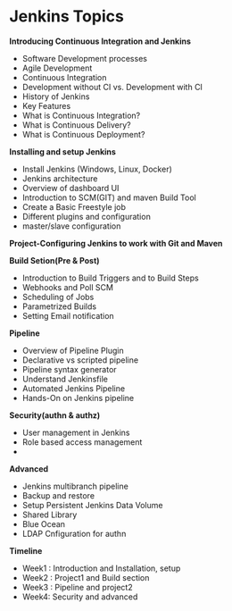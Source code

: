 # Jenkins Topics
**Introducing Continuous Integration and Jenkins**
- Software Development processes
- Agile Development
- Continuous Integration
- Development without CI vs. Development with CI
- History of Jenkins
- Key Features
- What is Continuous Integration?
- What is Continuous Delivery?
- What is Continuous Deployment?

**Installing and setup Jenkins**
- Install Jenkins (Windows, Linux, Docker)
- Jenkins architecture
- Overview of dashboard UI
- Introduction to SCM(GIT) and maven Build Tool
- Create a Basic Freestyle job
- Different plugins and configuration
- master/slave configuration

**Project-Configuring Jenkins to work with Git and Maven**
  
**Build Setion(Pre & Post)**
  - Introduction to Build Triggers and to Build Steps
  - Webhooks and Poll SCM
  - Scheduling of Jobs
  - Parametrized Builds
  - Setting Email notification
  
**Pipeline**
- Overview of Pipeline Plugin
- Declarative vs scripted pipeline
- Pipeline syntax generator
- Understand Jenkinsfile
- Automated Jenkins Pipeline
- Hands-On on Jenkins pipeline

**Security(authn & authz)**
- User management in Jenkins
- Role based access management
- 
  
**Advanced**
- Jenkins multibranch pipeline
- Backup and restore
- Setup Persistent Jenkins Data Volume
- Shared Library
- Blue Ocean
- LDAP Cnfiguration for authn

**Timeline**
- Week1 : Introduction and Installation, setup
- Week2 : Project1 and Build section
- Week3 : Pipeline and project2 
- Week4: Security and advanced


  
